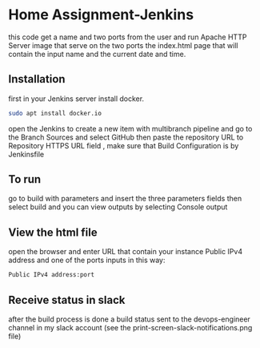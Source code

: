 # Home Assignment-Jenkins

this code get a name and two ports from the user and run Apache HTTP Server image that serve on the two ports the index.html page that will contain the input name and the current date and time.

## Installation

first in your Jenkins server install docker.

```bash
sudo apt install docker.io
```
open the Jenkins to create a new item with multibranch pipeline 
and go to the Branch Sources and select GitHub then paste the repository URL to Repository HTTPS URL field , make sure that Build Configuration is by Jenkinsfile

## To run

go to build with parameters and insert the three parameters fields
then select build and you can view outputs by selecting Console output

## View the html file

open the browser and enter URL that contain your instance Public IPv4 address and one of the ports inputs in this way:

```bash
Public IPv4 address:port
```


## Receive status in slack

after the build process is done a build status sent to the devops-engineer channel in my slack account (see the print-screen-slack-notifications.png file)
